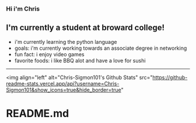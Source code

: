 ### Hi i'm Chris

## I'm currently a student at broward college!
- i'm currently learning the python language
- goals: i'm currently working towards an associate degree in networking
- fun fact: i enjoy video games
- favorite foods: i like BBQ alot and have a love for sushi

---

<img align="left" alt="Chris-Sigmon101's Github Stats" src="https://github-readme-stats.vercel.app/api?username=Chris-Sigmon101&show_icons=true&hide_border=true"


# README.md
